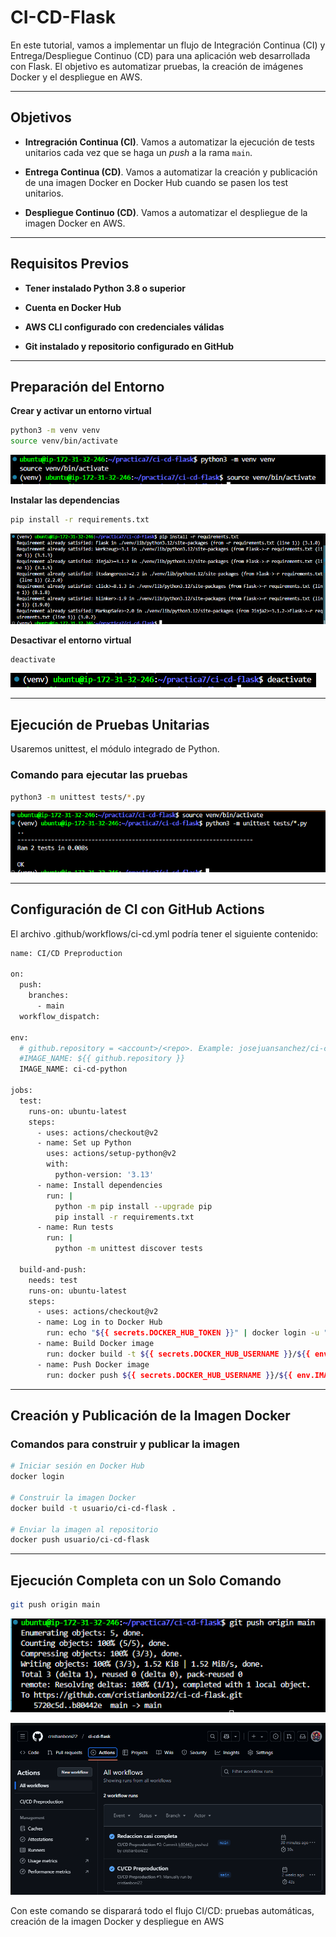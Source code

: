 # CI-CD-Flask

En este tutorial, vamos a implementar un flujo de Integración Continua (CI) y Entrega/Despliegue Continuo (CD) para una aplicación web desarrollada con Flask. El objetivo es automatizar pruebas, la creación de imágenes Docker y el despliegue en AWS.

---

## Objetivos


- **Intregración Continua (CI)**. Vamos a automatizar la ejecución de tests unitarios cada vez que se haga un _push_ a la rama `main`.

- **Entrega Continua (CD)**. Vamos a automatizar la creación y publicación de una imagen Docker en Docker Hub cuando se pasen los test unitarios.
- **Despliegue Continuo (CD)**. Vamos a automatizar el despliegue de la imagen Docker en AWS.

---

## Requisitos Previos


- **Tener instalado Python 3.8 o superior**

- **Cuenta en Docker Hub**

- **AWS CLI configurado con credenciales válidas**

- **Git instalado y repositorio configurado en GitHub**

---

## Preparación del Entorno

**Crear y activar un entorno virtual**

```bash
python3 -m venv venv
source venv/bin/activate
```
![Ejecutamos los comandos](img/preparacion1.png)

**Instalar las dependencias**

```bash
pip install -r requirements.txt
```
![Ejecutamos los comandos](img/preparacion2.png)

**Desactivar el entorno virtual**

```bash
deactivate
```
![Ejecutamos los comandos](img/preparacion3.png)

---

## Ejecución de Pruebas Unitarias

Usaremos unittest, el módulo integrado de Python.

### Comando para ejecutar las pruebas

```bash
python3 -m unittest tests/*.py
```
![Comando para ejecutar pruebas](img/ejecucionPruebas.png)

---

## Configuración de CI con GitHub Actions

El archivo .github/workflows/ci-cd.yml podría tener el siguiente contenido:

```bash
name: CI/CD Preproduction

on:
  push:
    branches:
      - main
  workflow_dispatch:

env:
  # github.repository = <account>/<repo>. Example: josejuansanchez/ci-cd-python
  #IMAGE_NAME: ${{ github.repository }}
  IMAGE_NAME: ci-cd-python

jobs:
  test:
    runs-on: ubuntu-latest
    steps:
      - uses: actions/checkout@v2
      - name: Set up Python
        uses: actions/setup-python@v2
        with:
          python-version: '3.13'
      - name: Install dependencies
        run: |
          python -m pip install --upgrade pip
          pip install -r requirements.txt
      - name: Run tests
        run: |
          python -m unittest discover tests

  build-and-push:
    needs: test
    runs-on: ubuntu-latest
    steps:
      - uses: actions/checkout@v2
      - name: Log in to Docker Hub
        run: echo "${{ secrets.DOCKER_HUB_TOKEN }}" | docker login -u "${{ secrets.DOCKER_HUB_USERNAME }}" --password-stdin
      - name: Build Docker image
        run: docker build -t ${{ secrets.DOCKER_HUB_USERNAME }}/${{ env.IMAGE_NAME }}:latest .
      - name: Push Docker image
        run: docker push ${{ secrets.DOCKER_HUB_USERNAME }}/${{ env.IMAGE_NAME }}:latest
```

---

## Creación y Publicación de la Imagen Docker

### Comandos para construir y publicar la imagen

```bash
# Iniciar sesión en Docker Hub
docker login

# Construir la imagen Docker
docker build -t usuario/ci-cd-flask .

# Enviar la imagen al repositorio
docker push usuario/ci-cd-flask
```
---

## Ejecución Completa con un Solo Comando

```bash
git push origin main
```
![Ponemos el comando para subir el codigo](img/push.png)

![Ponemos el push con test](img/push2.png)

Con este comando se disparará todo el flujo CI/CD: pruebas automáticas, creación de la imagen Docker y despliegue en AWS
